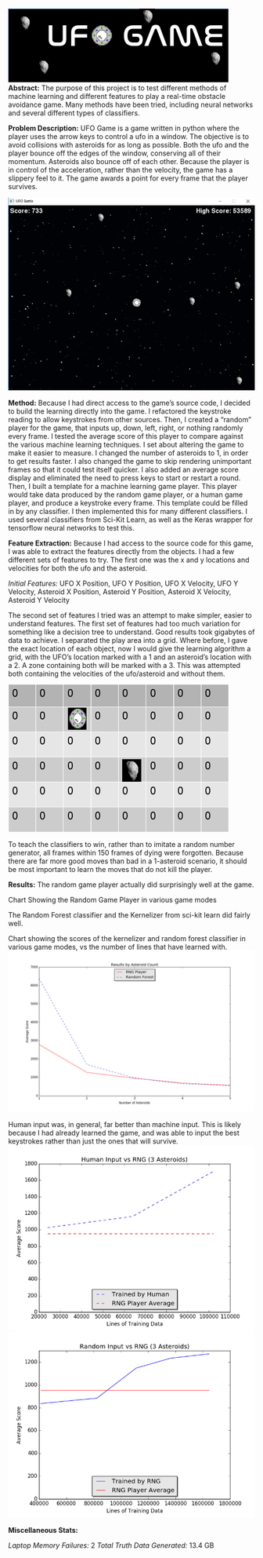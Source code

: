 ![](https://github.com/ZacNeubert/UFOGame/blob/master/stats/logo.png?raw=true)
**Abstract:** The purpose of this project is to test different methods of machine learning and different features to play a real-time obstacle avoidance game. Many methods have been tried, including neural networks and several different types of classifiers. 

**Problem Description:** UFO Game is a game written in python where the player uses the arrow keys to control a ufo in a window. The objective is to avoid collisions with asteroids for as long as possible. Both the ufo and the player bounce off the edges of the window, conserving all of their momentum. Asteroids also bounce off of each other. Because the player is in control of the acceleration, rather than the velocity, the game has a slippery feel to it. The game awards a point for every frame that the player survives.

![Game](https://github.com/ZacNeubert/UFOGame/blob/master/stats/game.png?raw=true)

**Method:** Because I had direct access to the game’s source code, I decided to build the learning directly into the game.
I refactored the keystroke reading to allow keystrokes from other sources. Then, I created a “random” player for the game, that inputs up, down, left, right, or nothing randomly every frame.
I tested the average score of this player to compare against the various machine learning techniques. 
I set about altering the game to make it easier to measure. I changed the number of asteroids to 1, in order to get results faster. I also changed the game to skip rendering unimportant frames so that it could test itself quicker. I also added an average score display and eliminated the need to press keys to start or restart a round. 
Then, I built a template for a machine learning game player. This player would take data produced by the random game player, or a human game player, and produce a keystroke every frame. This template could be filled in by any classifier.
I then implemented this for many different classifiers. I used several classifiers from Sci-Kit Learn, as well as the Keras wrapper for tensorflow neural networks to test this.

**Feature Extraction:** Because I had access to the source code for this game, I was able to extract the features directly from the objects. I had a few different sets of features to try. The first one was the x and y locations and velocities for both the ufo and the asteroid. 

*Initial Features:* 
UFO X Position, UFO Y Position, UFO X Velocity, UFO Y Velocity, Asteroid X Position, Asteroid Y Position, Asteroid X Velocity, Asteroid Y Velocity

The second set of features I tried was an attempt to make simpler, easier to understand features. The first set of features had too much variation for something like a decision tree to understand. Good results took gigabytes of data to achieve. I separated the play area into a grid. Where before, I gave the exact location of each object, now I would give the learning algorithm a grid, with the UFO’s location marked with a 1 and an asteroid’s location with a 2. A zone containing both will be marked with a 3. This was attempted both containing the velocities of the ufo/asteroid and without them.

![New Features](https://github.com/ZacNeubert/UFOGame/blob/master/stats/features2.png?raw=true)

To teach the classifiers to win, rather than to imitate a random number generator, all frames within 150 frames of dying were forgotten. Because there are far more good moves than bad in a 1-asteroid scenario, it should be most important to learn the moves that do not kill the player.

**Results:** The random game player actually did surprisingly well at the game.

Chart Showing the Random Game Player in various game modes

The Random Forest classifier and the Kernelizer from sci-kit learn did fairly well.

Chart showing the scores of the kernelizer and random forest classifier in various game modes, vs the number of lines that have learned with.
![Results By Asteroid Count](https://github.com/ZacNeubert/UFOGame/blob/master/stats/asteroidcount.png?raw=true)

Human input was, in general, far better than machine input. This is likely because I had already learned the game, and was able to input the best keystrokes rather than just the ones that will survive.
![Human Training vs RNG](https://github.com/ZacNeubert/UFOGame/blob/master/stats/humaninputvsrng.png?raw=true)
![Random Training Vs RNG](https://github.com/ZacNeubert/UFOGame/blob/master/stats/randominputvsrng.png?raw=true)

**Miscellaneous Stats:**

*Laptop Memory Failures:* 2
*Total Truth Data Generated:* 13.4 GB
